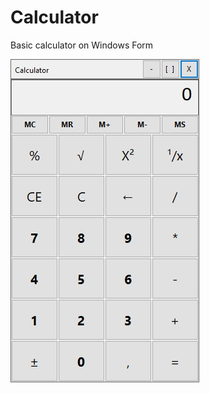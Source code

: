 # Calculator
Basic calculator on Windows Form

<img src="https://github.com/Erykalin1986/Calculator/raw/master/Calculator/images/app.jpg" alt="App" height="518">
